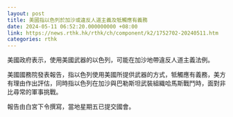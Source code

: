 ```yaml
---
layout: post
title: 美國指以色列於加沙或違反人道主義及牴觸應有義務
date: 2024-05-11 06:52:20.000000000 +08:00
link: https://news.rthk.hk/rthk/ch/component/k2/1752702-20240511.htm
categories: rthk
---
```


美國政府表示，使用美國武器的以色列，可能在加沙地帶違反人道主義法例。

美國國務院發表報告，指以色列使用美國所提供武器的方式，牴觸應有義務，美方有理由作出評估，同時指以色列在加沙與巴勒斯坦武裝組織哈馬斯戰鬥時，面對非比尋常的軍事挑戰。

報告由白宮下令撰寫，當地星期五已提交國會。

